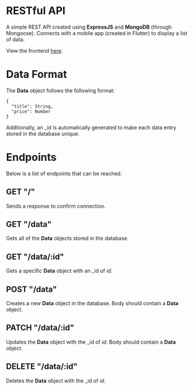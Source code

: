 # RESTful API
A simple REST API created using **ExpressJS** and **MongoDB** (through Mongoose). Connects with a mobile app (created in Flutter) to display a list of data. 

View the frontend [here](https://github.com/zacowan/RESTful-API-Frontend).

# Data Format
The **Data** object follows the following format:
```
{
  "title": String,
  "price": Number
}
```
Additionally, an _id is automatically generated to make each data entry stored in the database unique.

# Endpoints
Below is a list of endpoints that can be reached.
## GET "/"
Sends a response to confirm connection.
## GET "/data"
Gets all of the **Data** objects stored in the database.
## GET "/data/:id"
Gets a specific **Data** object with an _id of *id*.
## POST "/data"
Creates a new **Data** object in the database. Body should contain a **Data** object.
## PATCH "/data/:id"
Updates the **Data** object with the _id of *id*. Body should contain a **Data** object.
## DELETE "/data/:id"
Deletes the **Data** object with the _id of *id*.

